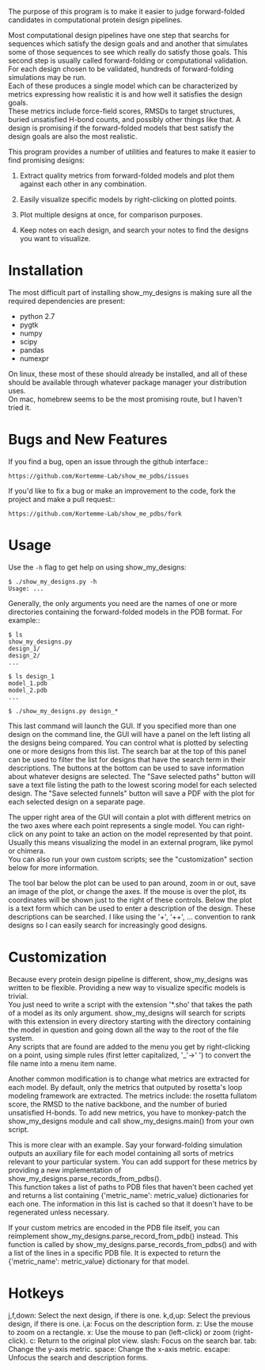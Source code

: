 The purpose of this program is to make it easier to judge forward-folded 
candidates in computational protein design pipelines.

Most computational design pipelines have one step that searchs for sequences 
which satisfy the design goals and and another that simulates some of those 
sequences to see which really do satisfy those goals.  This second step is 
usually called forward-folding or computational validation.  For each design 
chosen to be validated, hundreds of forward-folding simulations may be run.  
Each of these produces a single model which can be characterized by metrics 
expressing how realistic it is and how well it satisfies the design goals.  
These metrics include force-field scores, RMSDs to target structures, buried 
unsatisfied H-bond counts, and possibly other things like that.  A design is 
promising if the forward-folded models that best satisfy the design goals are 
also the most realistic.

This program provides a number of utilities and features to make it easier to 
find promising designs:

1. Extract quality metrics from forward-folded models and plot them against 
   each other in any combination.

2. Easily visualize specific models by right-clicking on plotted points.

3. Plot multiple designs at once, for comparison purposes.

4. Keep notes on each design, and search your notes to find the designs you 
   want to visualize.

Installation
============
The most difficult part of installing show_my_designs is making sure all the 
required dependencies are present:

- python 2.7
- pygtk
- numpy
- scipy
- pandas
- numexpr

On linux, these most of these should already be installed, and all of these 
should be available through whatever package manager your distribution uses.  
On mac, homebrew seems to be the most promising route, but I haven't tried it.

Bugs and New Features
=====================
If you find a bug, open an issue through the github interface::

    https://github.com/Kortemme-Lab/show_me_pdbs/issues

If you'd like to fix a bug or make an improvement to the code, fork the project 
and make a pull request::

    https://github.com/Kortemme-Lab/show_me_pdbs/fork

Usage
=====
Use the `-h` flag to get help on using show_my_designs:

    $ ./show_my_designs.py -h
    Usage: ...

Generally, the only arguments you need are the names of one or more directories 
containing the forward-folded models in the PDB format.  For example::

    $ ls
    show_my_designs.py
    design_1/
    design_2/
    ...

    $ ls design_1
    model_1.pdb
    model_2.pdb
    ...

    $ ./show_my_designs.py design_*

This last command will launch the GUI.  If you specified more than one design 
on the command line, the GUI will have a panel on the left listing all the 
designs being compared.  You can control what is plotted by selecting one or 
more designs from this list.  The search bar at the top of this panel can be 
used to filter the list for designs that have the search term in their 
descriptions.  The buttons at the bottom can be used to save information about 
whatever designs are selected.  The "Save selected paths" button will save a 
text file listing the path to the lowest scoring model for each selected 
design.  The "Save selected funnels" button will save a PDF with the plot for 
each selected design on a separate page.

The upper right area of the GUI will contain a plot with different metrics on 
the two axes where each point represents a single model.  You can right-click 
on any point to take an action on the model represented by that point.  Usually 
this means visualizing the model in an external program, like pymol or chimera.  
You can also run your own custom scripts; see the "customization" section below 
for more information.  

The tool bar below the plot can be used to pan around, zoom in or out, save an 
image of the plot, or change the axes.  If the mouse is over the plot, its 
coordinates will be shown just to the right of these controls.  Below the plot 
is a text form which can be used to enter a description of the design.  These 
descriptions can be searched.  I like using the '+', '++', ... convention to 
rank designs so I can easily search for increasingly good designs.

Customization
=============
Because every protein design pipeline is different, show_my_designs was written 
to be flexible.  Providing a new way to visualize specific models is trivial.  
You just need to write a script with the extension '*.sho' that takes the path 
of a model as its only argument.  show_my_designs will search for scripts with 
this extension in every directory starting with the directory containing the 
model in question and going down all the way to the root of the file system.  
Any scripts that are found are added to the menu you get by right-clicking on a 
point, using simple rules (first letter capitalized, '_'->' ') to convert the 
file name into a menu item name.

Another common modification is to change what metrics are extracted for each 
model.  By default, only the metrics that outputed by rosetta's loop modeling 
framework are extracted.  The metrics include: the rosetta fullatom score, the 
RMSD to the native backbone, and the number of buried unsatisfied H-bonds.  To 
add new metrics, you have to monkey-patch the show_my_designs module and call 
show_my_designs.main() from your own script.

This is more clear with an example.  Say your forward-folding simulation 
outputs an auxiliary file for each model containing all sorts of metrics 
relevant to your particular system.  You can add support for these metrics by 
providing a new implementation of show_my_designs.parse_records_from_pdbs().  
This function takes a list of paths to PDB files that haven't been cached yet 
and returns a list containing {'metric_name': metric_value} dictionaries for 
each one.  The information in this list is cached so that it doesn't have to be 
regenerated unless necessary.

If your custom metrics are encoded in the PDB file itself, you can reimplement 
show_my_designs.parse_record_from_pdb() instead.  This function is called by 
show_my_designs.parse_records_from_pdbs() and with a list of the lines in a 
specific PDB file.  It is expected to return the {'metric_name': metric_value} 
dictionary for that model.

Hotkeys
=======
j,f,down:   Select the next design, if there is one.
k,d,up:     Select the previous design, if there is one.
i,a:        Focus on the description form.
z:          Use the mouse to zoom on a rectangle.
x:          Use the mouse to pan (left-click) or zoom (right-click).
c:          Return to the original plot view.
slash:      Focus on the search bar.
tab:        Change the y-axis metric.
space:      Change the x-axis metric.
escape:     Unfocus the search and description forms.

